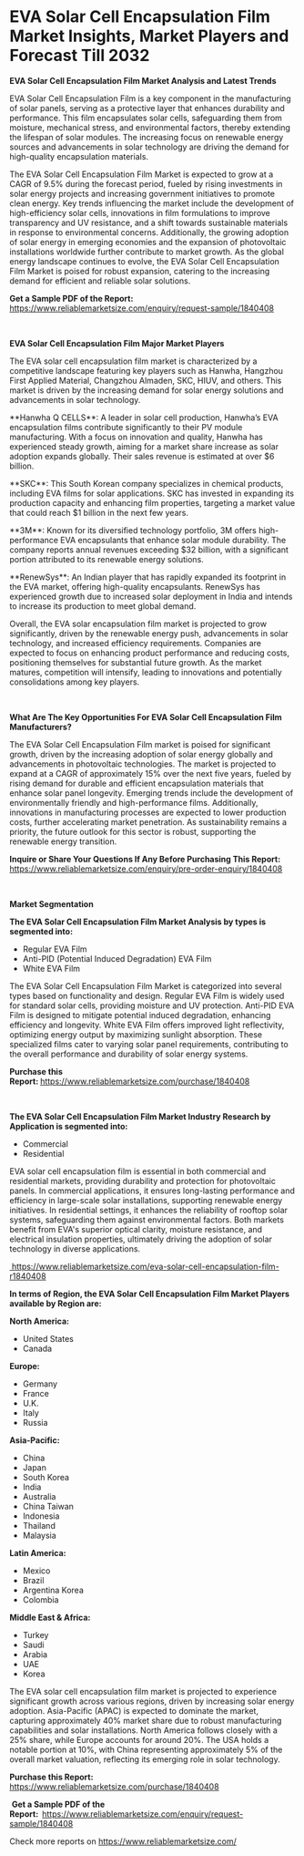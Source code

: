 <p><h1>EVA Solar Cell Encapsulation Film Market Insights, Market Players and Forecast Till 2032</h1></p><p><strong>EVA Solar Cell Encapsulation Film Market Analysis and Latest Trends</strong></p>
<p><p>EVA Solar Cell Encapsulation Film is a key component in the manufacturing of solar panels, serving as a protective layer that enhances durability and performance. This film encapsulates solar cells, safeguarding them from moisture, mechanical stress, and environmental factors, thereby extending the lifespan of solar modules. The increasing focus on renewable energy sources and advancements in solar technology are driving the demand for high-quality encapsulation materials.</p><p>The EVA Solar Cell Encapsulation Film Market is expected to grow at a CAGR of 9.5% during the forecast period, fueled by rising investments in solar energy projects and increasing government initiatives to promote clean energy. Key trends influencing the market include the development of high-efficiency solar cells, innovations in film formulations to improve transparency and UV resistance, and a shift towards sustainable materials in response to environmental concerns. Additionally, the growing adoption of solar energy in emerging economies and the expansion of photovoltaic installations worldwide further contribute to market growth. As the global energy landscape continues to evolve, the EVA Solar Cell Encapsulation Film Market is poised for robust expansion, catering to the increasing demand for efficient and reliable solar solutions.</p></p>
<p><strong>Get a Sample PDF of the Report:&nbsp;</strong> <a href="https://www.reliablemarketsize.com/enquiry/request-sample/1840408?utm_campaign=1901&utm_medium=2&utm_source=Github&utm_content=ia&utm_term=03022025&utm_id=eva-solar-cell-encapsulation-film">https://www.reliablemarketsize.com/enquiry/request-sample/1840408</a></p>
<p>&nbsp;</p>
<p><strong>EVA Solar Cell Encapsulation Film Major Market Players</strong></p>
<p><p>The EVA solar cell encapsulation film market is characterized by a competitive landscape featuring key players such as Hanwha, Hangzhou First Applied Material, Changzhou Almaden, SKC, HIUV, and others. This market is driven by the increasing demand for solar energy solutions and advancements in solar technology.</p><p>**Hanwha Q CELLS**: A leader in solar cell production, Hanwha’s EVA encapsulation films contribute significantly to their PV module manufacturing. With a focus on innovation and quality, Hanwha has experienced steady growth, aiming for a market share increase as solar adoption expands globally. Their sales revenue is estimated at over $6 billion.</p><p>**SKC**: This South Korean company specializes in chemical products, including EVA films for solar applications. SKC has invested in expanding its production capacity and enhancing film properties, targeting a market value that could reach $1 billion in the next few years.</p><p>**3M**: Known for its diversified technology portfolio, 3M offers high-performance EVA encapsulants that enhance solar module durability. The company reports annual revenues exceeding $32 billion, with a significant portion attributed to its renewable energy solutions.</p><p>**RenewSys**: An Indian player that has rapidly expanded its footprint in the EVA market, offering high-quality encapsulants. RenewSys has experienced growth due to increased solar deployment in India and intends to increase its production to meet global demand.</p><p>Overall, the EVA solar encapsulation film market is projected to grow significantly, driven by the renewable energy push, advancements in solar technology, and increased efficiency requirements. Companies are expected to focus on enhancing product performance and reducing costs, positioning themselves for substantial future growth. As the market matures, competition will intensify, leading to innovations and potentially consolidations among key players.</p></p>
<p>&nbsp;</p>
<p><strong>What Are The Key Opportunities For EVA Solar Cell Encapsulation Film Manufacturers?</strong></p>
<p><p>The EVA Solar Cell Encapsulation Film market is poised for significant growth, driven by the increasing adoption of solar energy globally and advancements in photovoltaic technologies. The market is projected to expand at a CAGR of approximately 15% over the next five years, fueled by rising demand for durable and efficient encapsulation materials that enhance solar panel longevity. Emerging trends include the development of environmentally friendly and high-performance films. Additionally, innovations in manufacturing processes are expected to lower production costs, further accelerating market penetration. As sustainability remains a priority, the future outlook for this sector is robust, supporting the renewable energy transition.</p></p>
<p><strong>Inquire or Share Your Questions If Any Before Purchasing This Report:</strong> <a href="https://www.reliablemarketsize.com/enquiry/pre-order-enquiry/1840408?utm_campaign=1901&utm_medium=2&utm_source=Github&utm_content=ia&utm_term=03022025&utm_id=eva-solar-cell-encapsulation-film">https://www.reliablemarketsize.com/enquiry/pre-order-enquiry/1840408</a></p>
<p>&nbsp;</p>
<p><strong>Market Segmentation</strong></p>
<p><strong>The EVA Solar Cell Encapsulation Film Market Analysis by types is segmented into:</strong></p>
<p><ul><li>Regular EVA Film</li><li>Anti-PID (Potential Induced Degradation) EVA Film</li><li>White EVA Film</li></ul></p>
<p><p>The EVA Solar Cell Encapsulation Film Market is categorized into several types based on functionality and design. Regular EVA Film is widely used for standard solar cells, providing moisture and UV protection. Anti-PID EVA Film is designed to mitigate potential induced degradation, enhancing efficiency and longevity. White EVA Film offers improved light reflectivity, optimizing energy output by maximizing sunlight absorption. These specialized films cater to varying solar panel requirements, contributing to the overall performance and durability of solar energy systems.</p></p>
<p><strong>Purchase this Report:&nbsp;</strong><a href="https://www.reliablemarketsize.com/purchase/1840408?utm_campaign=1901&utm_medium=2&utm_source=Github&utm_content=ia&utm_term=03022025&utm_id=eva-solar-cell-encapsulation-film">https://www.reliablemarketsize.com/purchase/1840408</a></p>
<p>&nbsp;</p>
<p><strong>The EVA Solar Cell Encapsulation Film Market Industry Research by Application is segmented into:</strong></p>
<p><ul><li>Commercial</li><li>Residential</li></ul></p>
<p><p>EVA solar cell encapsulation film is essential in both commercial and residential markets, providing durability and protection for photovoltaic panels. In commercial applications, it ensures long-lasting performance and efficiency in large-scale solar installations, supporting renewable energy initiatives. In residential settings, it enhances the reliability of rooftop solar systems, safeguarding them against environmental factors. Both markets benefit from EVA's superior optical clarity, moisture resistance, and electrical insulation properties, ultimately driving the adoption of solar technology in diverse applications.</p></p>
<p><a href="https://www.reliablemarketsize.com/eva-solar-cell-encapsulation-film-r1840408?utm_campaign=1901&utm_medium=2&utm_source=Github&utm_content=ia&utm_term=03022025&utm_id=eva-solar-cell-encapsulation-film">&nbsp;https://www.reliablemarketsize.com/eva-solar-cell-encapsulation-film-r1840408</a></p>
<p><strong>In terms of Region, the EVA Solar Cell Encapsulation Film Market Players available by Region are:</strong></p>
<p>
    <p> <strong> North America: </strong>
        <ul>
            <li>United States</li>
            <li>Canada</li>
        </ul>
        </p> 
    <p> <strong> Europe: </strong>
        <ul>
            <li>Germany</li>
            <li>France</li>
            <li>U.K.</li>
            <li>Italy</li>
            <li>Russia</li>
        </ul>
        </p> 
    <p> <strong> Asia-Pacific: </strong>
        <ul>
            <li>China</li>
            <li>Japan</li>
            <li>South Korea</li>
            <li>India</li>
            <li>Australia</li>
            <li>China Taiwan</li>
            <li>Indonesia</li>
            <li>Thailand</li>
            <li>Malaysia</li>
        </ul>
        </p> 
    <p> <strong> Latin America: </strong>
        <ul>
            <li>Mexico</li>
            <li>Brazil</li>
            <li>Argentina Korea</li>
            <li>Colombia</li>
        </ul>
        </p> 
    <p> <strong> Middle East & Africa: </strong>
        <ul>
            <li>Turkey</li>
            <li>Saudi</li>
            <li>Arabia</li>
            <li>UAE</li>
            <li>Korea</li>
        </ul>
    </p>
    </p>
<p><p>The EVA solar cell encapsulation film market is projected to experience significant growth across various regions, driven by increasing solar energy adoption. Asia-Pacific (APAC) is expected to dominate the market, capturing approximately 40% market share due to robust manufacturing capabilities and solar installations. North America follows closely with a 25% share, while Europe accounts for around 20%. The USA holds a notable portion at 10%, with China representing approximately 5% of the overall market valuation, reflecting its emerging role in solar technology.</p></p>
<p><strong>Purchase this Report: </strong><a href="https://www.reliablemarketsize.com/purchase/1840408?utm_campaign=1901&utm_medium=2&utm_source=Github&utm_content=ia&utm_term=03022025&utm_id=eva-solar-cell-encapsulation-film">https://www.reliablemarketsize.com/purchase/1840408</a></p>
<p>&nbsp;<strong>Get a Sample PDF of the Report:&nbsp;&nbsp;</strong><a href="https://www.reliablemarketsize.com/enquiry/request-sample/1840408?utm_campaign=1901&utm_medium=2&utm_source=Github&utm_content=ia&utm_term=03022025&utm_id=eva-solar-cell-encapsulation-film">https://www.reliablemarketsize.com/enquiry/request-sample/1840408</a></p>
<p><strong></strong></p>
<p>Check more reports on <a href="https://www.reliablemarketsize.com/?utm_campaign=1901&utm_medium=2&utm_source=Github&utm_content=ia&utm_term=03022025&utm_id=eva-solar-cell-encapsulation-film">https://www.reliablemarketsize.com/</a></p>
